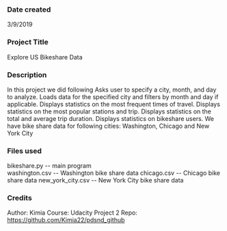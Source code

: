 ### Date created
3/9/2019


### Project Title
Explore US Bikeshare Data


### Description
In this project we did following 
Asks user to specify a city, month, and day to analyze.
Loads data for the specified city and filters by month and day if applicable.
Displays statistics on the most frequent times of travel.
Displays statistics on the most popular stations and trip.
Displays statistics on the total and average trip duration.
Displays statistics on bikeshare users.
We have bike share data for following cities:
Washington, Chicago and New York City


### Files used
bikeshare.py -- main program  
washington.csv -- Washington bike share data
chicago.csv -- Chicago bike share data
new_york_city.csv -- New York City bike share data


### Credits
Author: Kimia
Course: Udacity Project 2
Repo: https://github.com/Kimia22/pdsnd_github


